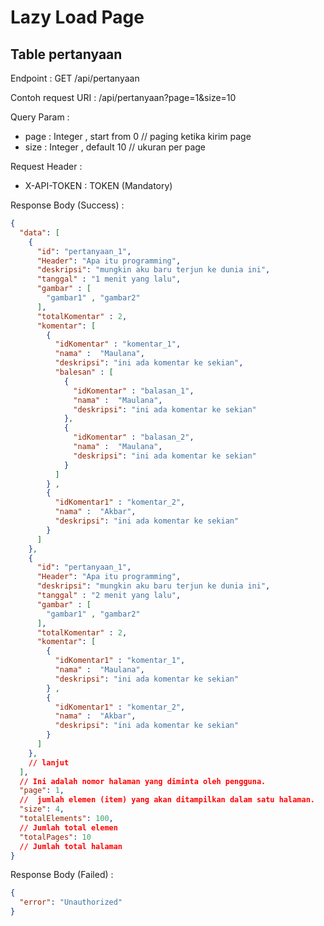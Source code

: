 # Lazy Load Page
## Table pertanyaan
Endpoint : GET /api/pertanyaan

Contoh request URI : /api/pertanyaan?page=1&size=10

Query Param :
- page : Integer , start from 0 // paging ketika kirim page
- size : Integer , default 10 // ukuran per page

Request Header :
- X-API-TOKEN : TOKEN (Mandatory)

Response Body (Success) :

```json
{
  "data": [
    {
      "id": "pertanyaan_1",
      "Header": "Apa itu programming",
      "deskripsi": "mungkin aku baru terjun ke dunia ini",
      "tanggal" : "1 menit yang lalu",
      "gambar" : [
        "gambar1" , "gambar2"
      ],
      "totalKomentar" : 2,
      "komentar": [
        {
          "idKomentar" : "komentar_1",
          "nama" :  "Maulana",
          "deskripsi": "ini ada komentar ke sekian",
          "balesan" : [
            {
              "idKomentar" : "balasan_1",
              "nama" :  "Maulana",
              "deskripsi": "ini ada komentar ke sekian"
            },
            {
              "idKomentar" : "balasan_2",
              "nama" :  "Maulana",
              "deskripsi": "ini ada komentar ke sekian"
            }
          ]
        } ,
        {
          "idKomentar1" : "komentar_2",
          "nama" :  "Akbar",
          "deskripsi": "ini ada komentar ke sekian"
        }
      ]
    },
    {
      "id": "pertanyaan_1",
      "Header": "Apa itu programming",
      "deskripsi": "mungkin aku baru terjun ke dunia ini",
      "tanggal" : "2 menit yang lalu",
      "gambar" : [
        "gambar1" , "gambar2"
      ],
      "totalKomentar" : 2,
      "komentar": [
        {
          "idKomentar1" : "komentar_1",
          "nama" :  "Maulana",
          "deskripsi": "ini ada komentar ke sekian"
        } ,
        {
          "idKomentar1" : "komentar_2",
          "nama" :  "Akbar",
          "deskripsi": "ini ada komentar ke sekian"
        }
      ]
    },
    // lanjut
  ],
  // Ini adalah nomor halaman yang diminta oleh pengguna.
  "page": 1,
  //  jumlah elemen (item) yang akan ditampilkan dalam satu halaman.
  "size": 4,
  "totalElements": 100,
  // Jumlah total elemen
  "totalPages": 10
  // Jumlah total halaman
}
```

Response Body (Failed) : 
```json
{
  "error": "Unauthorized"
}
```